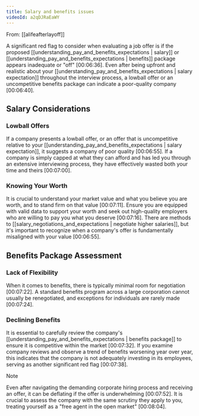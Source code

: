 ```yaml
---
title: Salary and benefits issues
videoId: a2qDJRaEaWY
---
```


From: [[alifeafterlayoff]] <br/> 

A significant red flag to consider when evaluating a job offer is if the proposed [[understanding_pay_and_benefits_expectations | salary]] or [[understanding_pay_and_benefits_expectations | benefits]] package appears inadequate or "off" <a class="yt-timestamp" data-t="00:06:36">[00:06:36]</a>. Even after being upfront and realistic about your [[understanding_pay_and_benefits_expectations | salary expectation]] throughout the interview process, a lowball offer or an uncompetitive benefits package can indicate a poor-quality company <a class="yt-timestamp" data-t="00:06:40">[00:06:40]</a>.

## Salary Considerations

### Lowball Offers
If a company presents a lowball offer, or an offer that is uncompetitive relative to your [[understanding_pay_and_benefits_expectations | salary expectation]], it suggests a company of poor quality <a class="yt-timestamp" data-t="00:06:55">[00:06:55]</a>. If a company is simply capped at what they can afford and has led you through an extensive interviewing process, they have effectively wasted both your time and theirs <a class="yt-timestamp" data-t="00:07:00">[00:07:00]</a>.

### Knowing Your Worth
It is crucial to understand your market value and what you believe you are worth, and to stand firm on that value <a class="yt-timestamp" data-t="00:07:11">[00:07:11]</a>. Ensure you are equipped with valid data to support your worth and seek out high-quality employers who are willing to pay you what you deserve <a class="yt-timestamp" data-t="00:07:16">[00:07:16]</a>. There are methods to [[salary_negotiations_and_expectations | negotiate higher salaries]], but it's important to recognize when a company's offer is fundamentally misaligned with your value <a class="yt-timestamp" data-t="00:06:55">[00:06:55]</a>.

## Benefits Package Assessment

### Lack of Flexibility
When it comes to benefits, there is typically minimal room for negotiation <a class="yt-timestamp" data-t="00:07:22">[00:07:22]</a>. A standard benefits program across a large corporation cannot usually be renegotiated, and exceptions for individuals are rarely made <a class="yt-timestamp" data-t="00:07:24">[00:07:24]</a>.

### Declining Benefits
It is essential to carefully review the company's [[understanding_pay_and_benefits_expectations | benefits package]] to ensure it is competitive within the market <a class="yt-timestamp" data-t="00:07:32">[00:07:32]</a>. If you examine company reviews and observe a trend of benefits worsening year over year, this indicates that the company is not adequately investing in its employees, serving as another significant red flag <a class="yt-timestamp" data-t="00:07:38">[00:07:38]</a>.

> [!NOTE]
> Even after navigating the demanding corporate hiring process and receiving an offer, it can be deflating if the offer is underwhelming <a class="yt-timestamp" data-t="00:07:52">[00:07:52]</a>. It is crucial to assess the company with the same scrutiny they apply to you, treating yourself as a "free agent in the open market" <a class="yt-timestamp" data-t="00:08:04">[00:08:04]</a>.